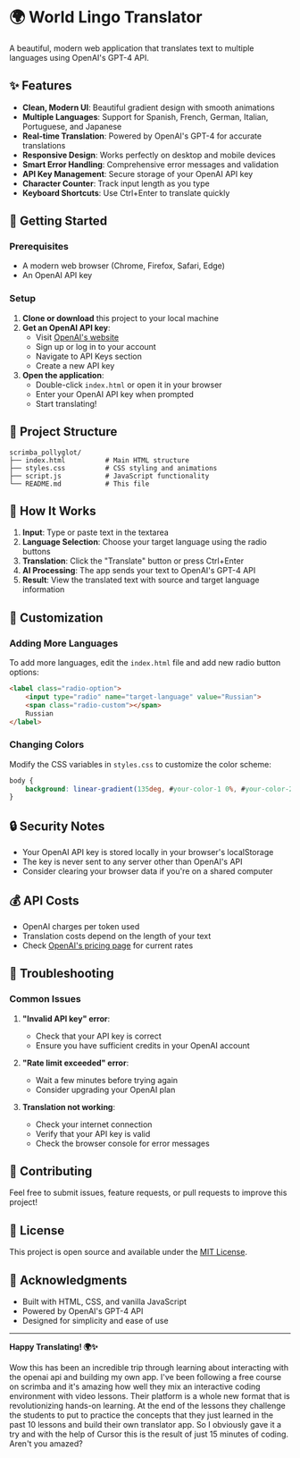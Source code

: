 # 🌍 World Lingo Translator

A beautiful, modern web application that translates text to multiple languages using OpenAI's GPT-4 API.

## ✨ Features

- **Clean, Modern UI**: Beautiful gradient design with smooth animations
- **Multiple Languages**: Support for Spanish, French, German, Italian, Portuguese, and Japanese
- **Real-time Translation**: Powered by OpenAI's GPT-4 for accurate translations
- **Responsive Design**: Works perfectly on desktop and mobile devices
- **Smart Error Handling**: Comprehensive error messages and validation
- **API Key Management**: Secure storage of your OpenAI API key
- **Character Counter**: Track input length as you type
- **Keyboard Shortcuts**: Use Ctrl+Enter to translate quickly

## 🚀 Getting Started

### Prerequisites

- A modern web browser (Chrome, Firefox, Safari, Edge)
- An OpenAI API key

### Setup

1. **Clone or download** this project to your local machine
2. **Get an OpenAI API key**:
   - Visit [OpenAI's website](https://platform.openai.com/)
   - Sign up or log in to your account
   - Navigate to API Keys section
   - Create a new API key
3. **Open the application**:
   - Double-click `index.html` or open it in your browser
   - Enter your OpenAI API key when prompted
   - Start translating!

## 📁 Project Structure

```
scrimba_pollyglot/
├── index.html          # Main HTML structure
├── styles.css          # CSS styling and animations
├── script.js           # JavaScript functionality
└── README.md           # This file
```

## 🔧 How It Works

1. **Input**: Type or paste text in the textarea
2. **Language Selection**: Choose your target language using the radio buttons
3. **Translation**: Click the "Translate" button or press Ctrl+Enter
4. **AI Processing**: The app sends your text to OpenAI's GPT-4 API
5. **Result**: View the translated text with source and target language information

## 🎨 Customization

### Adding More Languages

To add more languages, edit the `index.html` file and add new radio button options:

```html
<label class="radio-option">
    <input type="radio" name="target-language" value="Russian">
    <span class="radio-custom"></span>
    Russian
</label>
```

### Changing Colors

Modify the CSS variables in `styles.css` to customize the color scheme:

```css
body {
    background: linear-gradient(135deg, #your-color-1 0%, #your-color-2 100%);
}
```

## 🔒 Security Notes

- Your OpenAI API key is stored locally in your browser's localStorage
- The key is never sent to any server other than OpenAI's API
- Consider clearing your browser data if you're on a shared computer

## 💰 API Costs

- OpenAI charges per token used
- Translation costs depend on the length of your text
- Check [OpenAI's pricing page](https://openai.com/pricing) for current rates

## 🐛 Troubleshooting

### Common Issues

1. **"Invalid API key" error**:
   - Check that your API key is correct
   - Ensure you have sufficient credits in your OpenAI account

2. **"Rate limit exceeded" error**:
   - Wait a few minutes before trying again
   - Consider upgrading your OpenAI plan

3. **Translation not working**:
   - Check your internet connection
   - Verify that your API key is valid
   - Check the browser console for error messages

## 🤝 Contributing

Feel free to submit issues, feature requests, or pull requests to improve this project!

## 📄 License

This project is open source and available under the [MIT License](LICENSE).

## 🙏 Acknowledgments

- Built with HTML, CSS, and vanilla JavaScript
- Powered by OpenAI's GPT-4 API
- Designed for simplicity and ease of use

---

**Happy Translating! 🌍✨**

Wow this has been an incredible trip through learning about interacting with the openai api and building my own app. I've been following a free course on scrimba and it's amazing how well they mix an interactive coding environment with video lessons. Their platform is a whole new format that is revolutionizing hands-on learning. At the end of the lessons they challenge the students to put to practice the concepts that they just learned in the past 10 lessons and build their own translator app. So I obviously gave it a try and with the help of Cursor this is the result of just 15 minutes of coding. Aren't you amazed?